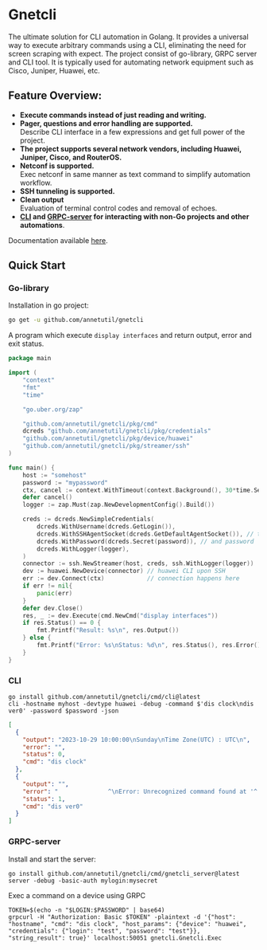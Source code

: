 Gnetcli
======
The ultimate solution for CLI automation in Golang. It provides a universal way to execute arbitrary commands using a CLI, eliminating the need for screen scraping with expect.
The project consist of go-library, GRPC server and CLI tool. It is typically used for automating network equipment such as Cisco, Juniper, Huawei, etc.

## Feature Overview:
* **Execute commands instead of just reading and writing.**
* **Pager, questions and error handling are supported.**  
  Describe CLI interface in a few expressions and get full power of the project.
* **The project supports several network vendors, including Huawei, Juniper, Cisco, and RouterOS.**
* **Netconf is supported.**  
  Exec netconf in same manner as text command to simplify automation workflow.
* **SSH tunneling is supported.**
* **Clean output**  
  Evaluation of terminal control codes and removal of echoes.
* **[CLI](https://annetutil.github.io/gnetcli/basic_usage_cli/) and [GRPC-server](https://annetutil.github.io/gnetcli/basic_usage_server/) for interacting with non-Go projects and other automations**.

Documentation available [here](https://annetutil.github.io/gnetcli/).

## Quick Start
### Go-library

Installation in go project:

```bash
go get -u github.com/annetutil/gnetcli
```

A program which execute `display interfaces` and return output, error and exit status.

```go
package main

import (
	"context"
	"fmt"
	"time"

	"go.uber.org/zap"

	"github.com/annetutil/gnetcli/pkg/cmd"
	dcreds "github.com/annetutil/gnetcli/pkg/credentials"
	"github.com/annetutil/gnetcli/pkg/device/huawei"
	"github.com/annetutil/gnetcli/pkg/streamer/ssh"
)

func main() {
	host := "somehost"
	password := "mypassword"
	ctx, cancel := context.WithTimeout(context.Background(), 30*time.Second)
	defer cancel()
	logger := zap.Must(zap.NewDevelopmentConfig().Build())

	creds := dcreds.NewSimpleCredentials(
		dcreds.WithUsername(dcreds.GetLogin()),
		dcreds.WithSSHAgentSocket(dcreds.GetDefaultAgentSocket()), // try pubkey auth using agent
		dcreds.WithPassword(dcreds.Secret(password)), // and password
		dcreds.WithLogger(logger),
	)
	connector := ssh.NewStreamer(host, creds, ssh.WithLogger(logger))
	dev := huawei.NewDevice(connector) // huawei CLI upon SSH
	err := dev.Connect(ctx)            // connection happens here
	if err != nil{
		panic(err)
    }
	defer dev.Close()
	res, _ := dev.Execute(cmd.NewCmd("display interfaces"))
	if res.Status() == 0 {
		fmt.Printf("Result: %s\n", res.Output())
	} else {
		fmt.Printf("Error: %s\nStatus: %d\n", res.Status(), res.Error())
	}
}
```

### CLI

```shell
go install github.com/annetutil/gnetcli/cmd/cli@latest
cli -hostname myhost -devtype huawei -debug -command $'dis clock\ndis ver0' -password $password -json
```

```json
[
  {
    "output": "2023-10-29 10:00:00\nSunday\nTime Zone(UTC) : UTC\n",
    "error": "",
    "status": 0,
    "cmd": "dis clock"
  },
  {
    "output": "",
    "error": "              ^\nError: Unrecognized command found at '^' position.\n",
    "status": 1,
    "cmd": "dis ver0"
  }
]
```

### GRPC-server
Install and start the server:
```shell
go install github.com/annetutil/gnetcli/cmd/gnetcli_server@latest
server -debug -basic-auth mylogin:mysecret
```

Exec a command on a device using GRPC 
```shell
TOKEN=$(echo -n "$LOGIN:$PASSWORD" | base64)
grpcurl -H "Authorization: Basic $TOKEN" -plaintext -d '{"host": "hostname", "cmd": "dis clock", "host_params": {"device": "huawei", "credentials": {"login": "test", "password": "test"}}, "string_result": true}' localhost:50051 gnetcli.Gnetcli.Exec
```
